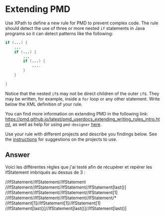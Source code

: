 # Extending PMD

Use XPath to define a new rule for PMD to prevent complex code. The rule should detect the use of three or more nested `if` statements in Java programs so it can detect patterns like the following:

```Java
if (...) {
    ...
    if (...) {
        ...
        if (...) {
            ....
        }
    }

}
```
Notice that the nested `if`s may not be direct children of the outer `if`s. They may be written, for example, inside a `for` loop or any other statement.
Write below the XML definition of your rule.

You can find more information on extending PMD in the following link: https://pmd.github.io/latest/pmd_userdocs_extending_writing_rules_intro.html, as well as help for using `pmd-designer` [here](https://github.com/selabs-ur1/VV-TP2/blob/master/exercises/designer-help.md).

Use your rule with different projects and describe you findings below. See the [instructions](../sujet.md) for suggestions on the projects to use.

## Answer

Voici les différentes règles que j'ai testé afin de récupérer et repérer les ifStatement imbriqués au dessus de 3 :

//IfStatement//IfStatement//IfStatement 
//IfStatement//IfStatement//IfStatement//IfStatement[last()] 
//IfStatement//IfStatement//IfStatement//IfStatement[1] 
//IfStatement//IfStatement//IfStatement//IfStatement/*
//IfStatement[1]//IfStatement[1]//IfStatement[1]
//IfStatement[last()]//IfStatement[last()]//IfStatement[last()]

